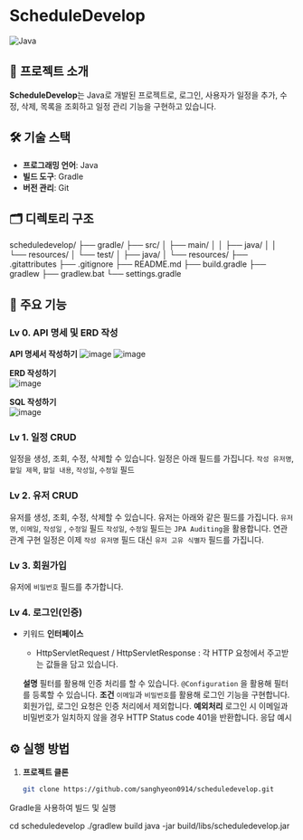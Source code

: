 # ScheduleDevelop

![Java](https://img.shields.io/badge/Java-100%25-blue)

## 📌 프로젝트 소개
**ScheduleDevelop**는 Java로 개발된 프로젝트로, 로그인, 사용자가 일정을 추가, 수정, 삭제, 목록을 조회하고 일정 관리 기능을 구현하고 있습니다.

## 🛠 기술 스택
- **프로그래밍 언어**: Java
- **빌드 도구**: Gradle
- **버전 관리**: Git

## 🗂 디렉토리 구조
scheduledevelop/ ├── gradle/ ├── src/ │ ├── main/ │ │ ├── java/ │ │ └── resources/ │ └── test/ │ ├── java/ │ └── resources/ ├── .gitattributes ├── .gitignore ├── README.md ├── build.gradle ├── gradlew ├── gradlew.bat └── settings.gradle

## 🚀 주요 기능
### Lv 0. API 명세 및 ERD 작성 

**API 명세서 작성하기**
![image](https://github.com/user-attachments/assets/5255d91e-622c-4fd2-a83e-82417913e1f1)
![image](https://github.com/user-attachments/assets/61beab0d-b99a-4980-8dbb-807e605f2ec7)
<br>

**ERD 작성하기**<br>
![image](https://github.com/user-attachments/assets/695f0aba-556a-433a-9f13-fd7853abf62e)
<br>

**SQL 작성하기**<br>
![image](https://github.com/user-attachments/assets/dce98ee1-1099-4770-b3d5-a414733f3aa5)
<br>

### Lv 1. 일정 CRUD 

일정을 생성, 조회, 수정, 삭제할 수 있습니다.
일정은 아래 필드를 가집니다.
`작성 유저명`, `할일 제목`, `할일 내용`, `작성일`, `수정일` 필드

### Lv 2. 유저 CRUD

유저를 생성, 조회, 수정, 삭제할 수 있습니다.
유저는 아래와 같은 필드를 가집니다.
  `유저명`, `이메일`, `작성일` , `수정일` 필드
          `작성일`, `수정일` 필드는 `JPA Auditing`을 활용합니다.
      연관관계 구현
  일정은 이제 `작성 유저명` 필드 대신 `유저 고유 식별자` 필드를 가집니다.

### Lv 3. 회원가입

유저에 `비밀번호` 필드를 추가합니다.

### Lv 4. 로그인(인증)

- 키워드
    **인터페이스**    
    - HttpServletRequest / HttpServletResponse : 각 HTTP 요청에서 주고받는 값들을 담고 있습니다.
  
  **설명**
          필터를 활용해 인증 처리를 할 수 있습니다.
       `@Configuration` 을 활용해 필터를 등록할 수 있습니다.
   **조건**
          `이메일`과 `비밀번호`를 활용해 로그인 기능을 구현합니다.
          회원가입, 로그인 요청은 인증 처리에서 제외합니다.
  **예외처리**
          로그인 시 이메일과 비밀번호가 일치하지 않을 경우 HTTP Status code 401을 반환합니다.
          응답 예시

## ⚙️ 실행 방법
1. **프로젝트 클론**
   ```bash
   git clone https://github.com/sanghyeon0914/scheduledevelop.git
   
Gradle을 사용하여 빌드 및 실행

cd scheduledevelop
./gradlew build
java -jar build/libs/scheduledevelop.jar

